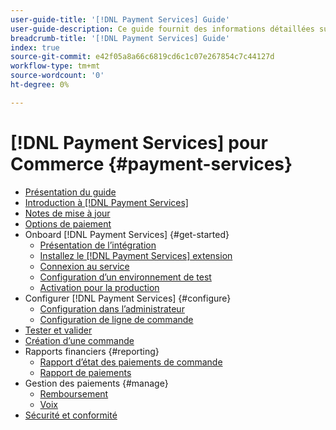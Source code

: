 ```yaml
---
user-guide-title: '[!DNL Payment Services] Guide'
user-guide-description: Ce guide fournit des informations détaillées sur l’installation et la configuration [!DNL Payment Services] pour votre boutique Adobe Commerce ou Magento Open Source.
breadcrumb-title: '[!DNL Payment Services] Guide'
index: true
source-git-commit: e42f05a8a66c6819cd6c1c07e267854c7c44127d
workflow-type: tm+mt
source-wordcount: '0'
ht-degree: 0%

---
```



# [!DNL Payment Services] pour Commerce {#payment-services}

- [Présentation du guide](guide-overview.md)
- [Introduction à [!DNL Payment Services]](overview.md)
- [Notes de mise à jour](release-notes.md)
- [Options de paiement](payments-options.md)
- Onboard [!DNL Payment Services] {#get-started}
   - [Présentation de l’intégration](onboard.md)
   - [Installez le [!DNL Payment Services] extension](install.md)
   - [Connexion au service](connect.md)
   - [Configuration d’un environnement de test](sandbox.md)
   - [Activation pour la production](production.md)
- Configurer [!DNL Payment Services] {#configure}
   - [Configuration dans l’administrateur](configure-admin.md)
   - [Configuration de ligne de commande](configure-cli.md)
- [Tester et valider](test-validate.md)
- [Création d’une commande](create-order.md)
- Rapports financiers {#reporting}
   - [Rapport d’état des paiements de commande](order-payment-status.md)
   - [Rapport de paiements](payouts.md)
- Gestion des paiements {#manage}
   - [Remboursement](refunds.md)
   - [Voix](voids.md)
- [Sécurité et conformité](security.md)
